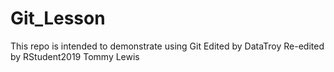 # Git_Lesson
This repo is intended to demonstrate using Git
Edited by DataTroy
Re-edited by RStudent2019
Tommy Lewis